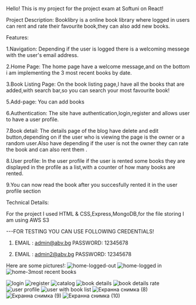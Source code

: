 Hello! This is my project for the project exam at Softuni on React!

Project Description: Booklibry is a online book library where logged in users can rent and rate their favourite book,they can also add new books.

Features:

1.Navigation: Depending if the user is logged there is a welcoming messege with the user's email address.

2.Home Page: The home page have a welcome message,and on the bottom i am implementing the 3 most recent books by date.

3.Book Listing Page: On the book listing page,I have all the books that are added,with search bar,so you can search your most favourite book!

5.Add-page: You can add books

6.Authentication: The site have authentication,login,register and allows user to have a user profile.

7.Book detail: The details page of the blog have delete and edit button,depending on if the user who is viewing the page is the owner or a random user.Also have depending if the user is not the owner they can rate the book and can also rent them
.

8.User profile: In the user profile if the user is rented some books they are displayed in the profile as a list,with a counter of how many books are rented.


9.You can now read the book after you succesfully rented it in the user profile section

Technical Details:

For the project I used HTML & CSS,Express,MongoDB,for the file storing I am using AWS S3

---FOR TESTING YOU CAN USE FOLLOWING CREDENTIALS!

1. EMAIL : admin@abv.bg
   PASSWORD: 12345678

2. EMAIL : admin2@abv.bg
   PASSWORD: 12345678




Here are some pictures!:
![home-logged-out](https://github.com/user-attachments/assets/60f6425a-94b5-45a9-b4cc-e6e0197f7886)
![home-logged in](https://github.com/user-attachments/assets/13fc0878-9a2f-4a9c-82bd-bb1f2be45dbe)
![home-3most recent books](https://github.com/user-attachments/assets/0cf311ac-2f10-4ae9-b910-9abf35de92d0)

![login](https://github.com/user-attachments/assets/d137c8dc-bcf5-454f-864d-d08419b798cc)
![register](https://github.com/user-attachments/assets/dabb846b-3d7f-43d7-88e0-15458f18297c)
![catalog](https://github.com/user-attachments/assets/0d0d0df2-6f59-4ce9-8ee6-01341612e9c7)
![book details](https://github.com/user-attachments/assets/3003930f-1105-473d-8da7-bde680222a11)
![book details rate](https://github.com/user-attachments/assets/52df9aaa-3a9d-461d-8ba8-cb26ba44d0aa)
![user profile](https://github.com/user-attachments/assets/b1569639-129a-4d6d-9f9e-53ae42f309a8)
![user with book list](https://github.com/user-attachments/assets/537ef8b2-b0fe-4d3e-8a4f-176a5cebce88)
![Екранна снимка (8)](https://github.com/user-attachments/assets/564bea5d-0562-43da-a123-fefcac529c04)
![Екранна снимка (9)](https://github.com/user-attachments/assets/f978d0b4-8294-4e21-b5d6-30559d56ca47)
![Екранна снимка (10)](https://github.com/user-attachments/assets/677b7d85-8f9b-44d8-a7b3-c87040e934ce)


